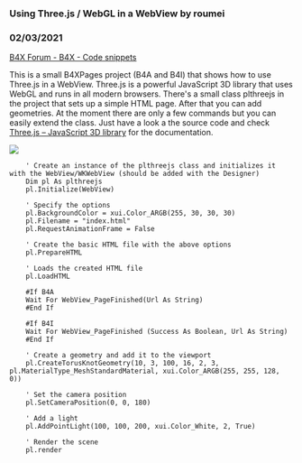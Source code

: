 ###  Using Three.js / WebGL in a WebView by roumei
### 02/03/2021
[B4X Forum - B4X - Code snippets](https://www.b4x.com/android/forum/threads/127277/)

This is a small B4XPages project (B4A and B4I) that shows how to use Three.js in a WebView. Three.js is a powerful JavaScript 3D library that uses WebGL and runs in all modern browsers. There's a small class plthreejs in the project that sets up a simple HTML page. After that you can add geometries. At the moment there are only a few commands but you can easily extend the class. Just have a look a the source code and check [Three.js – JavaScript 3D library](https://threejs.org/) for the documentation.  
  
![](https://www.b4x.com/android/forum/attachments/plthreejs_preview-jpg.107355/?hash=f6ef351ce07eb2b652896dfb34b45426)  

```B4X
    ' Create an instance of the plthreejs class and initializes it with the WebView/WKWebView (should be added with the Designer)  
    Dim pl As plthreejs  
    pl.Initialize(WebView)  
      
    ' Specify the options  
    pl.BackgroundColor = xui.Color_ARGB(255, 30, 30, 30)  
    pl.Filename = "index.html"  
    pl.RequestAnimationFrame = False  
      
    ' Create the basic HTML file with the above options  
    pl.PrepareHTML  
      
    ' Loads the created HTML file  
    pl.LoadHTML  
      
    #If B4A  
    Wait For WebView_PageFinished(Url As String)  
    #End If  
      
    #If B4I  
    Wait For WebView_PageFinished (Success As Boolean, Url As String)  
    #End If  
      
    ' Create a geometry and add it to the viewport  
    pl.CreateTorusKnotGeometry(10, 3, 100, 16, 2, 3, pl.MaterialType_MeshStandardMaterial, xui.Color_ARGB(255, 255, 128, 0))  
      
    ' Set the camera position  
    pl.SetCameraPosition(0, 0, 180)  
      
    ' Add a light  
    pl.AddPointLight(100, 100, 200, xui.Color_White, 2, True)  
  
    ' Render the scene  
    pl.render
```